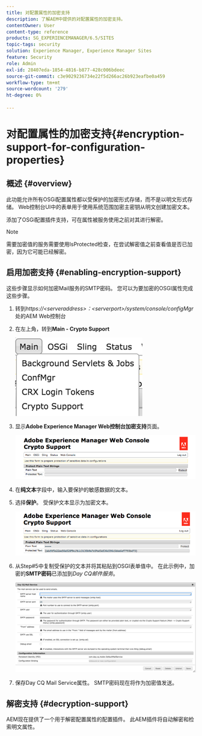 ```yaml
---
title: 对配置属性的加密支持
description: 了解AEM中提供的对配置属性的加密支持。
contentOwner: User
content-type: reference
products: SG_EXPERIENCEMANAGER/6.5/SITES
topic-tags: security
solution: Experience Manager, Experience Manager Sites
feature: Security
role: Admin
exl-id: 28407eda-1854-4816-b877-428c006bdeec
source-git-commit: c3e9029236734e22f5d266ac26b923eafbe0a459
workflow-type: tm+mt
source-wordcount: '279'
ht-degree: 0%

---
```


# 对配置属性的加密支持{#encryption-support-for-configuration-properties}

## 概述 {#overview}

此功能允许所有OSGi配置属性都以受保护的加密形式存储，而不是以明文形式存储。 Web控制台UI中的表单用于使用系统范围加密主密钥从明文创建加密文本。

添加了OSGi配置插件支持，可在属性被服务使用之前对其进行解密。

>[!NOTE]
>
>需要加密值的服务需要使用IsProtected检查，在尝试解密值之前查看值是否已加密，因为它可能已经解密。

## 启用加密支持 {#enabling-encryption-support}

这些步骤显示如何加密Mail服务的SMTP密码。 您可以为要加密的OSGI属性完成这些步骤。

1. 转到&#x200B;*https://&lt;serveraddress>：&lt;serverport>/system/console/configMgr*&#x200B;处的AEM Web控制台
1. 在左上角，转到&#x200B;**Main - Crypto Support**

   ![chlimage_1-325](assets/chlimage_1-325.png)

1. 显示&#x200B;**Adobe Experience Manager Web控制台加密支持**&#x200B;页面。

   ![screen_shot_2018-08-01at113417am](assets/screen_shot_2018-08-01at113417am.png)

1. 在&#x200B;**纯文本**&#x200B;字段中，输入要保护的敏感数据的文本。
1. 选择&#x200B;**保护**。 受保护文本显示为加密文本。

   ![screen_shot_2018-08-01at113844am](assets/screen_shot_2018-08-01at113844am.png)

1. 从Step#5中复制受保护的文本并将其粘贴到OSGI表单值中。 在此示例中，加密的&#x200B;**SMTP密码**&#x200B;已添加到&#x200B;*Day CQ邮件服务*。

   ![screen_shot_2016-12-18at105809pm](assets/screen_shot_2016-12-18at105809pm.png)

1. 保存Day CQ Mail Service属性。 SMTP密码现在将作为加密值发送。

## 解密支持 {#decryption-support}

AEM现在提供了一个用于解密配置属性的配置插件。 此AEM插件将自动解密和检索明文属性。
